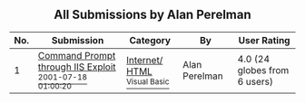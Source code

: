 ﻿<div align="center">

## All Submissions by Alan Perelman

</div>

No.  | Submission | Category | By   | User Rating
---- | ---------- | -------- | ---- | -----------
1 | [Command Prompt through IIS Exploit<br /><sup>2001-07-18 01:00:20</sup>](https://github.com/Planet-Source-Code/alan-perelman-command-prompt-through-iis-exploit__1-25149) | [Internet/ HTML<br /><sup>Visual Basic</sup>](../ByCategory/internet-html__1-34.md) | Alan Perelman | 4.0 (24 globes from 6 users)
